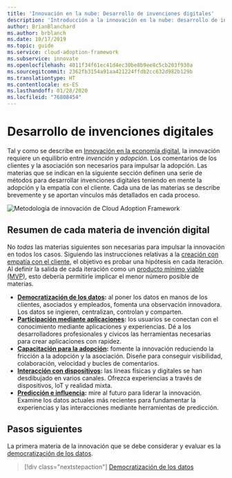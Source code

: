 ```yaml
---
title: 'Innovación en la nube: Desarrollo de invenciones digitales'
description: 'Introducción a la innovación en la nube: desarrollo de invenciones digitales'
author: BrianBlanchard
ms.author: brblanch
ms.date: 10/17/2019
ms.topic: guide
ms.service: cloud-adoption-framework
ms.subservice: innovate
ms.openlocfilehash: 4011f34f61ec41d4ec30be8b9ee8c5cb203f930a
ms.sourcegitcommit: 2362fb3154a91aa421224ffdb2cc632d982b129b
ms.translationtype: HT
ms.contentlocale: es-ES
ms.lasthandoff: 01/28/2020
ms.locfileid: "76808454"
---
```

# <a name="develop-digital-inventions"></a>Desarrollo de invenciones digitales

Tal y como se describe en [Innovación en la economía digital](./index.md), la innovación requiere un equilibrio entre *invención* y *adopción*. Los comentarios de los clientes y la asociación son necesarios para impulsar la adopción. Las materias que se indican en la siguiente sección definen una serie de métodos para desarrollar invenciones digitales teniendo en mente la adopción y la empatía con el cliente. Cada una de las materias se describe brevemente y se aportan vínculos más detallados en cada proceso.

![Metodología de innovación de Cloud Adoption Framework](../../_images/innovate/innovate-methodology.png)

## <a name="summary-of-each-discipline-of-digital-invention"></a>Resumen de cada materia de invención digital

No *todas* las materias siguientes son necesarias para impulsar la innovación en todos los casos. Siguiendo las instrucciones relativas a la [creación con empatía con el cliente](./build.md), el objetivo es probar una hipótesis en cada iteración. Al definir la salida de cada iteración como un [producto mínimo viable (MVP)](https://docs.microsoft.com/azure/cloud-adoption-framework/govern/policy-compliance#minimum-viable-product-mvp-for-policy), esto debería permitirle implicar el menor número posible de materias.

- **[Democratización de los datos](./data.md):** al poner los datos en manos de los clientes, asociados y empleados, fomenta una observación innovadora. Los datos se ingieren, centralizan, controlan y comparten.
- **[Participación mediante aplicaciones](./apps.md):** los usuarios se conectan con el conocimiento mediante aplicaciones y experiencias. Dé a los desarrolladores profesionales y cívicos las herramientas necesarias para crear aplicaciones con rapidez.
- **[Capacitación para la adopción](./ci-cd.md):** fomente la innovación reduciendo la fricción a la adopción y la asociación. Diseñe para conseguir visibilidad, colaboración, velocidad y bucles de comentarios.
- **[Interacción con dispositivos](./devices.md):** las líneas físicas y digitales se han desdibujado en varios canales. Ofrezca experiencias a través de dispositivos, IoT y realidad mixta.
- **[Predicción e influencia](./predict.md):** mire al futuro para liderar la innovación. Examine los datos actuales más recientes para fundamentar la experiencias y las interacciones mediante herramientas de predicción.

## <a name="next-steps"></a>Pasos siguientes

La primera materia de la innovación que se debe considerar y evaluar es la [democratización de los datos](./data.md).

> [!div class="nextstepaction"]
> [Democratización de los datos](./data.md)
